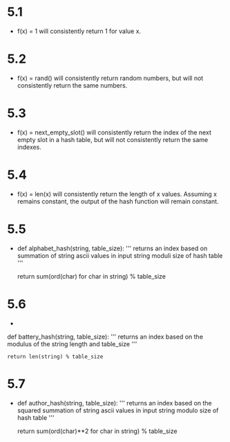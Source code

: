# 5.1
- f(x) = 1 will consistently return 1 for value x.


# 5.2
- f(x) = rand() will consistently return random numbers, but will not
consistently return the same numbers.


# 5.3
- f(x) = next_empty_slot() will consistently return the index of the next empty
slot in a hash table, but will not consistently return the same indexes.


# 5.4
- f(x) = len(x) will consistently return the length of x values. Assuming x
remains constant, the output of the hash function will remain constant.


# 5.5
- def alphabet_hash(string, table_size):
    '''
    returns an index based on summation of string ascii values in input string
    moduli size of hash table
    '''

    return sum(ord(char) for char in string) % table_size


# 5.6
- 
def battery_hash(string, table_size):
    '''
    returns an index based on the modulus of the string length and table_size
    '''

    return len(string) % table_size


# 5.7
- def author_hash(string, table_size):
    '''
    returns an index based on the squared summation of string ascii values in 
    input string modulo size of hash table
    '''

    return sum(ord(char)**2 for char in string) % table_size